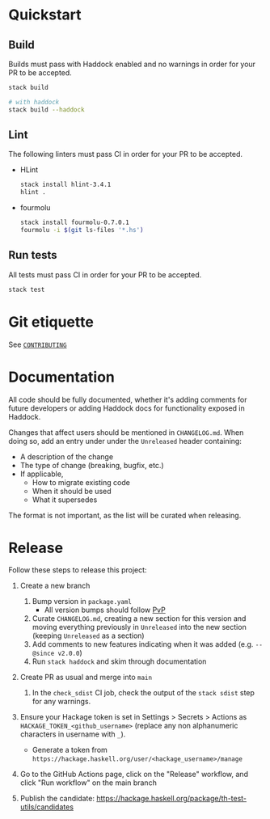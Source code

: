 # Quickstart

## Build

Builds must pass with Haddock enabled and no warnings in order for your PR to be accepted.

```bash
stack build

# with haddock
stack build --haddock
```

## Lint

The following linters must pass CI in order for your PR to be accepted.

* HLint

    ```bash
    stack install hlint-3.4.1
    hlint .
    ```

* fourmolu

    ```bash
    stack install fourmolu-0.7.0.1
    fourmolu -i $(git ls-files '*.hs')
    ```

## Run tests

All tests must pass CI in order for your PR to be accepted.

```bash
stack test
```

# Git etiquette

See [`CONTRIBUTING`](https://github.com/LeapYear/.github/blob/main/CONTRIBUTING)

# Documentation

All code should be fully documented, whether it's adding comments for future
developers or adding Haddock docs for functionality exposed in Haddock.

Changes that affect users should be mentioned in `CHANGELOG.md`. When doing so,
add an entry under under the `Unreleased` header containing:
* A description of the change
* The type of change (breaking, bugfix, etc.)
* If applicable,
    * How to migrate existing code
    * When it should be used
    * What it supersedes

The format is not important, as the list will be curated when releasing.

# Release

Follow these steps to release this project:

1. Create a new branch
    1. Bump version in `package.yaml`
        * All version bumps should follow [PvP](https://pvp.haskell.org/)
    1. Curate `CHANGELOG.md`, creating a new section for this version and
       moving everything previously in `Unreleased` into the new section
       (keeping `Unreleased` as a section)
    1. Add comments to new features indicating when it was added (e.g.
       `-- @since v2.0.0`)
    1. Run `stack haddock` and skim through documentation

1. Create PR as usual and merge into `main`
    1. In the `check_sdist` CI job, check the output of the `stack sdist` step for any warnings.

1. Ensure your Hackage token is set in Settings > Secrets > Actions as `HACKAGE_TOKEN_<github_username>` (replace any non alphanumeric characters in username with `_`).
    * Generate a token from `https://hackage.haskell.org/user/<hackage_username>/manage`

1. Go to the GitHub Actions page, click on the "Release" workflow, and click "Run workflow" on the main branch

1. Publish the candidate: https://hackage.haskell.org/package/th-test-utils/candidates
